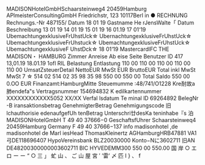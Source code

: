 MADISONHoteIGmbHSchaarsteinweg4 20459Hamburg APlmeisterConsultingGmbH Friedrichstr, 123 10117Berl in ● RECHNUNG Rechnungs.-Nr 487155/ Datum 18 01 19 Gastname He rJensWalte「 Datum Beschreibung 13 01 19 14 01 19 15 01 19 16 01.19 17 01‘19 UbemachtungexklusiveFrUhstUck☆ UbernachtungexklusiveFrUhstUck☆ UbemachtungexklusiveFrUhstuck☆ UbemachtungexklusiveFrUhstUck☆ UbemachtungexklusiveF UhstDck☆ 18 01‘19 MastercardlFC THE MADISON・ HAMBURG Zimmer Anreise Ab eise Seite Benutzer lD 417 13,01.19 18.01.19 1ofl RIL BeIastung EntIastung 110 00 110 00 110 00 110 00 110 00 UmsatZsteuerDetail NettoEUR MwSt EUR BruttoEUR Total inkl MwSt MwSt 7 ☆ 514 02 514 02 35 98 35 98 550 00 550 00 Total SaIdo 550 00 0.OO EUR Finanzamt:HamburgMitte Steuemumme :48/741/O1228 Kre耐故a肺endefa"s Vertragsnummer 154694832 K ediIkartennummer XXXXXXXXXXXX5052 XX/XX Verfal lsdatum Te minal lD 69264892 BelegNr -B iransaktionsbetrag GenehmigterBetrag Genehmigungscode 旧 lchauthorisie edenaufgefUh tenBetrag Unterschri廿desKa teninhabe『s 泊 MADISONHotelGmbH T 49 40 37666−0 GeschaftsfUhrer Schaarsteinweq4 20459Hamburg Germany F 49 40 37666−137 info madisonhotel ,de madisonhotel de Marl iesHead ThomasKleinertz AGHamburgHRB47881 VA1弓DE118696407 HypoVereinsbank BLZ20030000 Konto−Nに3602711 旧AN DE48200300000003602711 BlC HYVEDEMM300 550 00 550.00 国 岸 ○ エ ロ ー ー “ ○ 三 」 虻 山 、 ご 山 屋 宮 ′ ’雷’ 〆 匹 I } 、 f